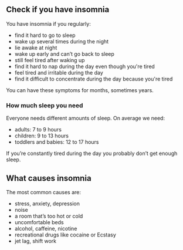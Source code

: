 ## Check if you have insomnia

You have insomnia if you regularly:

- find it hard to go to sleep
- wake up several times during the night
- lie awake at night
- wake up early and can’t go back to sleep
- still feel tired after waking up
- find it hard to nap during the day even though you're tired
- feel tired and irritable during the day
- find it difficult to concentrate during the day because you're tired

You can have these symptoms for months, sometimes years.

### How much sleep you need

Everyone needs different amounts of sleep. On average we need:

- adults: 7 to 9 hours
- children: 9 to 13 hours
- toddlers and babies: 12 to 17 hours

If you’re constantly tired during the day you probably don’t get enough sleep.

## What causes insomnia

The most common causes are:

- stress, anxiety, depression
- noise
- a room that’s too hot or cold
- uncomfortable beds
- alcohol, caffeine, nicotine
- recreational drugs like cocaine or Ecstasy
- jet lag, shift work